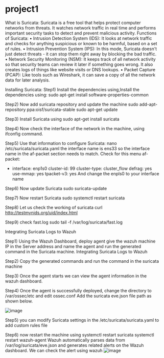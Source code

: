 # project1
What is Suricata:
Suricata is a free tool that helps protect computer networks from threats. It watches network traffic in real time and performs important security tasks to detect and prevent malicious activity.
Functions of Suricata:
• Intrusion Detection System (IDS):
It looks at network traffic and checks for anything suspicious or known to be harmful, based on a set of rules.
• Intrusion Prevention System (IPS):
In this mode, Suricata doesn't just detect threats - it can stop them right away by blocking the bad traffic.
• Network Security Monitoring (NSM):
It keeps track of all network activity so that security teams can review it later if something goes wrong. It also creates logs of things like website visits or DNS lookups.
• Packet Capture (PCAP):
Like tools such as Wireshark, it can save a copy of all the network data for later analysis.


Installing Suricata:
Step1) Install the dependencies using,Install the dependencies using:
sudo apt-get install software-properties-common

Step2) Now add suricata repository and update the machine
sudo add-apt-repository ppa:oisf/suricata-stable
sudo apt-get update

Step3)  Install Suricata using
sudo apt-get install suricata

Step4)  Now check the interface of the network in the machine, using ifconfig command.

Step5) Use that information to configure Suricata:
nano /etc/suricata/suricata.yaml
 the interface name is ens33 so the interface name in the af-packet section needs to match. 
Check for this menu 
af-packet:
- interface: enp1s0
cluster-id: 99
cluster-type: cluster_flow
defrag: yes
use-mmap: yes
tpacket-v3: yes
And change the enpls0 to your interface name 

Step6) Now update Suricata
sudo suricata-update

Step7) Now restart Suricata
sudo systemctl restart suricata

Step8) Let us check the working of suricata
curl http://testmynids.org/uid/index.html

Step9) check fast.log
sudo tail -f /var/log/suricata/fast.log

Integrating Suricata Logs to Wazuh

Step1) Using the Wazuh Dashboard, deploy agent give the wazuh machine IP in the Server address and name the agent and run the generated command in the Suricata machine.
Integrating Suricata Logs to Wazuh

Step2) Copy the generated commands and run the command in the suricata machine

Step3) Once the agent starts we can view the agent information in the wazuh dashboard.

Step4) Once the agent is successfully deployed, change the directory to /var/ossec/etc and edit ossec.conf
Add the suricata eve.json file path as shown below.

![image](https://github.com/user-attachments/assets/9b29f441-2fd0-42d8-978c-f1f26cdb3f19)

Step5) you can modify Suricata settings in the /etc/suricata/suricata.yaml to add custom rules file

Step6)  now restart the machine using
systemctl restart suricata
systemctl restart wazuh-agent
Wazuh automatically parses data from /var/log/suricata/eve.json and generates related alerts on the Wazuh dashboard.
We can check the alert using wazuh
![image](https://github.com/user-attachments/assets/584d1615-203a-447e-8ebc-870fe11d89fc)






